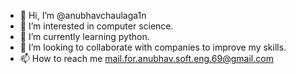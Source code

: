 - 👋 Hi, I’m @anubhavchaulaga1n
- 👀 I’m interested in computer science.
- 🌱 I’m currently learning python.
- 💞️ I’m looking to collaborate with companies to improve my skills.
- 📫 How to reach me mail.for.anubhav.soft.eng.69@gmail.com


<!---
anubhavchaulaga1n/anubhavchaulaga1n is a ✨ special ✨ repository because its `README.md` (this file) appears on your GitHub profile.
You can click the Preview link to take a look at your changes.
--->

